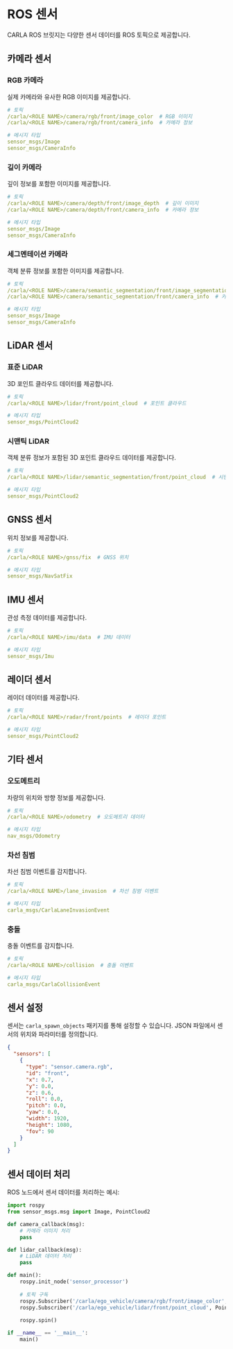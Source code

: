 # ROS 센서

CARLA ROS 브릿지는 다양한 센서 데이터를 ROS 토픽으로 제공합니다.

## 카메라 센서

### RGB 카메라
실제 카메라와 유사한 RGB 이미지를 제공합니다.

```yaml
# 토픽
/carla/<ROLE NAME>/camera/rgb/front/image_color  # RGB 이미지
/carla/<ROLE NAME>/camera/rgb/front/camera_info  # 카메라 정보

# 메시지 타입
sensor_msgs/Image
sensor_msgs/CameraInfo
```

### 깊이 카메라
깊이 정보를 포함한 이미지를 제공합니다.

```yaml
# 토픽
/carla/<ROLE NAME>/camera/depth/front/image_depth  # 깊이 이미지
/carla/<ROLE NAME>/camera/depth/front/camera_info  # 카메라 정보

# 메시지 타입
sensor_msgs/Image
sensor_msgs/CameraInfo
```

### 세그멘테이션 카메라
객체 분류 정보를 포함한 이미지를 제공합니다.

```yaml
# 토픽
/carla/<ROLE NAME>/camera/semantic_segmentation/front/image_segmentation  # 세그멘테이션 이미지
/carla/<ROLE NAME>/camera/semantic_segmentation/front/camera_info  # 카메라 정보

# 메시지 타입
sensor_msgs/Image
sensor_msgs/CameraInfo
```

## LiDAR 센서

### 표준 LiDAR
3D 포인트 클라우드 데이터를 제공합니다.

```yaml
# 토픽
/carla/<ROLE NAME>/lidar/front/point_cloud  # 포인트 클라우드

# 메시지 타입
sensor_msgs/PointCloud2
```

### 시맨틱 LiDAR
객체 분류 정보가 포함된 3D 포인트 클라우드 데이터를 제공합니다.

```yaml
# 토픽
/carla/<ROLE NAME>/lidar/semantic_segmentation/front/point_cloud  # 시맨틱 포인트 클라우드

# 메시지 타입
sensor_msgs/PointCloud2
```

## GNSS 센서
위치 정보를 제공합니다.

```yaml
# 토픽
/carla/<ROLE NAME>/gnss/fix  # GNSS 위치

# 메시지 타입
sensor_msgs/NavSatFix
```

## IMU 센서
관성 측정 데이터를 제공합니다.

```yaml
# 토픽
/carla/<ROLE NAME>/imu/data  # IMU 데이터

# 메시지 타입
sensor_msgs/Imu
```

## 레이더 센서
레이더 데이터를 제공합니다.

```yaml
# 토픽
/carla/<ROLE NAME>/radar/front/points  # 레이더 포인트

# 메시지 타입
sensor_msgs/PointCloud2
```

## 기타 센서

### 오도메트리
차량의 위치와 방향 정보를 제공합니다.

```yaml
# 토픽
/carla/<ROLE NAME>/odometry  # 오도메트리 데이터

# 메시지 타입
nav_msgs/Odometry
```

### 차선 침범
차선 침범 이벤트를 감지합니다.

```yaml
# 토픽
/carla/<ROLE NAME>/lane_invasion  # 차선 침범 이벤트

# 메시지 타입
carla_msgs/CarlaLaneInvasionEvent
```

### 충돌
충돌 이벤트를 감지합니다.

```yaml
# 토픽
/carla/<ROLE NAME>/collision  # 충돌 이벤트

# 메시지 타입
carla_msgs/CarlaCollisionEvent
```

## 센서 설정

센서는 `carla_spawn_objects` 패키지를 통해 설정할 수 있습니다. JSON 파일에서 센서의 위치와 파라미터를 정의합니다.

```json
{
  "sensors": [
    {
      "type": "sensor.camera.rgb",
      "id": "front",
      "x": 0.7,
      "y": 0.0,
      "z": 0.6,
      "roll": 0.0,
      "pitch": 0.0,
      "yaw": 0.0,
      "width": 1920,
      "height": 1080,
      "fov": 90
    }
  ]
}
```

## 센서 데이터 처리

ROS 노드에서 센서 데이터를 처리하는 예시:

```python
import rospy
from sensor_msgs.msg import Image, PointCloud2

def camera_callback(msg):
    # 카메라 이미지 처리
    pass

def lidar_callback(msg):
    # LiDAR 데이터 처리
    pass

def main():
    rospy.init_node('sensor_processor')
    
    # 토픽 구독
    rospy.Subscriber('/carla/ego_vehicle/camera/rgb/front/image_color', Image, camera_callback)
    rospy.Subscriber('/carla/ego_vehicle/lidar/front/point_cloud', PointCloud2, lidar_callback)
    
    rospy.spin()

if __name__ == '__main__':
    main() 